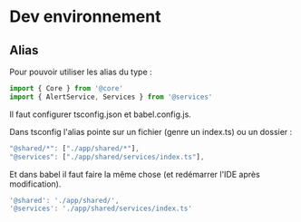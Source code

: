 # Dev environnement

## Alias

Pour pouvoir utiliser les alias du type :

```ts
import { Core } from '@core'
import { AlertService, Services } from '@services'
```

Il faut configurer tsconfig.json et babel.config.js.

Dans tsconfig l'alias pointe sur un fichier (genre un index.ts) ou un dossier :

```js
"@shared/*": ["./app/shared/*"],
"@services": ["./app/shared/services/index.ts"],
```

Et dans babel il faut faire la même chose (et redémarrer l'IDE après modification).

```js
'@shared': './app/shared/',
'@services': './app/shared/services/index.ts'
```
